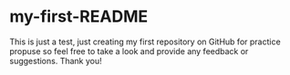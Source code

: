 # my-first-README
This is just a test, just creating my first repository on GitHub for practice propuse so feel free to take a look and provide any feedback or suggestions. Thank you!
